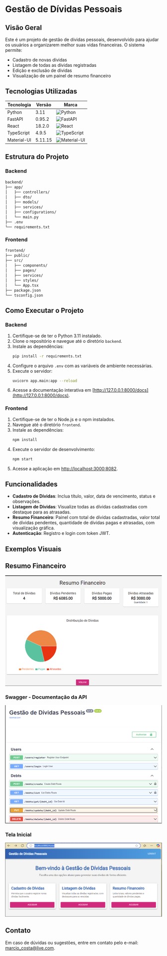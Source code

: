 # Gestão de Dívidas Pessoais

## Visão Geral
Este é um projeto de gestão de dívidas pessoais, desenvolvido para ajudar os usuários a organizarem melhor suas vidas financeiras. O sistema permite:
- Cadastro de novas dívidas
- Listagem de todas as dívidas registradas
- Edição e exclusão de dívidas
- Visualização de um painel de resumo financeiro

## Tecnologias Utilizadas

| Tecnologia    | Versão   | Marca                                      |
|---------------|----------|--------------------------------------------|
| Python        | 3.11     | <img src="https://upload.wikimedia.org/wikipedia/commons/c/c3/Python-logo-notext.svg" alt="Python" width="50"/> |
| FastAPI       | 0.95.2   | <img src="https://fastapi.tiangolo.com/img/logo-margin/logo-teal.png" alt="FastAPI" width="130"/> |
| React         | 18.2.0   | <img src="https://upload.wikimedia.org/wikipedia/commons/a/a7/React-icon.svg" alt="React" width="50"/> |
| TypeScript    | 4.9.5    | <img src="https://upload.wikimedia.org/wikipedia/commons/4/4c/Typescript_logo_2020.svg" alt="TypeScript" width="50"/> |
| Material-UI   | 5.11.15  | <img src="https://v4.mui.com/static/logo.png" alt="Material-UI" width="50"/> |

## Estrutura do Projeto

### Backend
```
backend/
├── app/
│   ├── controllers/
│   ├── dto/
│   ├── models/
│   ├── services/
│   ├── configurations/
│   └── main.py
├── .env
└── requirements.txt
```

### Frontend
```
frontend/
├── public/
├── src/
│   ├── components/
│   ├── pages/
│   ├── services/
│   ├── styles/
│   └── App.tsx
├── package.json
└── tsconfig.json
```

## Como Executar o Projeto

### Backend
1. Certifique-se de ter o Python 3.11 instalado.
2. Clone o repositório e navegue até o diretório `backend`.
3. Instale as dependências:
   ```bash
   pip install -r requirements.txt
   ```
4. Configure o arquivo `.env` com as variáveis de ambiente necessárias.
5. Execute o servidor:
   ```bash
   uvicorn app.main:app --reload
   ```
6. Acesse a documentação interativa em [http://127.0.0.1:8000/docs](http://127.0.0.1:8000/docs).

### Frontend
1. Certifique-se de ter o Node.js e o npm instalados.
2. Navegue até o diretório `frontend`.
3. Instale as dependências:
   ```bash
   npm install
   ```
4. Execute o servidor de desenvolvimento:
   ```bash
   npm start
   ```
5. Acesse a aplicação em [http://localhost:3000:8082](http://localhost:3000:8082).

## Funcionalidades
- **Cadastro de Dívidas**: Inclua título, valor, data de vencimento, status e observações.
- **Listagem de Dívidas**: Visualize todas as dívidas cadastradas com destaque para as atrasadas.
- **Resumo Financeiro**: Painel com total de dívidas cadastradas, valor total de dívidas pendentes, quantidade de dívidas pagas e atrasadas, com visualização gráfica.
- **Autenticação**: Registro e login com token JWT.

## Exemplos Visuais

## Resumo Financeiro
![Resumo Financeiro](docs/img-resume-fin.png)

### Swagger - Documentação da API
![Swagger](docs/img-swagger.png)

### Tela Inicial
![Tela Inicial](docs/img-home-app.png)


## Contato
Em caso de dúvidas ou sugestões, entre em contato pelo e-mail: marcio_costa@live.com.
